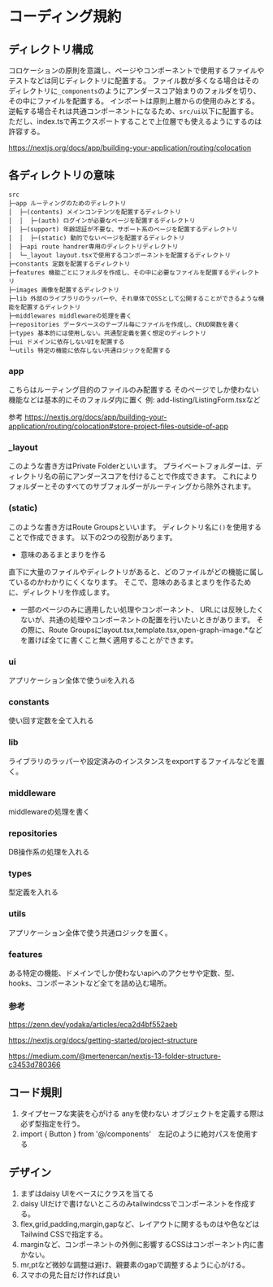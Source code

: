 # コーディング規約

## ディレクトリ構成

コロケーションの原則を意識し、ページやコンポーネントで使用するファイルやテストなどは同じディレクトリに配置する。
ファイル数が多くなる場合はそのディレクトリに`_components`のようにアンダースコア始まりのフォルダを切り、その中にファイルを配置する。
インポートは原則上層からの使用のみとする。
逆転する場合それは共通コンポーネントになるため、`src/ui`以下に配置する。
ただし、index.tsで再エクスポートすることで上位層でも使えるようにするのは許容する。

<https://nextjs.org/docs/app/building-your-application/routing/colocation>

## 各ディレクトリの意味

```dir
src
├─app ルーティングのためのディレクトリ
│  ├─(contents) メインコンテンツを配置するディレクトリ
│  │  ├─(auth) ログインが必要なページを配置するディレクトリ
│  ├─(support) 年齢認証が不要な、サポート系のページを配置するディレクトリ
│  │  ├─(static) 動的でないページを配置するディレクトリ
│  ├─api route handrer専用のディレクトリディレクトリ
│  └─_layout layout.tsxで使用するコンポーネントを配置するディレクトリ
├─constants 定数を配置するディレクトリ
├─features 機能ごとにフォルダを作成し、その中に必要なファイルを配置するディレクトリ
├─images 画像を配置するディレクトリ
├─lib 外部のライブラリのラッパーや、それ単体でOSSとして公開することができるような機能を配置するディレクトリ
├─middlewares middlewareの処理を書く
├─repositories データベースのテーブル毎にファイルを作成し、CRUD関数を書く
├─types 基本的には使用しない。共通型定義を置く想定のディレクトリ
├─ui ドメインに依存しないUIを配置する
└─utils 特定の機能に依存しない共通ロジックを配置する
```

### app

こちらはルーティング目的のファイルのみ配置する
そのページでしか使わない機能などは基本的にそのフォルダ内に置く
例: add-listing/ListingForm.tsxなど

参考
<https://nextjs.org/docs/app/building-your-application/routing/colocation#store-project-files-outside-of-app>

### \_layout

このような書き方はPrivate Folderといいます。
プライベートフォルダーは、ディレクトリ名の前にアンダースコアを付けることで作成できます。
これによりフォルダーとそのすべてのサブフォルダーがルーティングから除外されます。

### (static)

このような書き方はRoute Groupsといいます。
ディレクトリ名に`()`を使用することで作成できます。
以下の2つの役割があります。

- 意味のあるまとまりを作る

直下に大量のファイルやディレクトリがあると、どのファイルがどの機能に属しているのかわかりにくくなります。
そこで、意味のあるまとまりを作るために、ディレクトリを作成します。

- 一部のページのみに適用したい処理やコンポーネント、
URLには反映したくないが、共通の処理やコンポーネントの配置を行いたいときがあります。
その際に、Route Groupsにlayout.tsx,template.tsx,open-graph-image.*などを置けば全てに書くこと無く適用することができます。

### ui

アプリケーション全体で使うuiを入れる

### constants

使い回す定数を全て入れる

### lib

ライブラリのラッパーや設定済みのインスタンスをexportするファイルなどを置く。

### middleware

middlewareの処理を書く

### repositories

DB操作系の処理を入れる

### types

型定義を入れる

### utils

アプリケーション全体で使う共通ロジックを置く。

### features

ある特定の機能、ドメインでしか使わないapiへのアクセサや定数、型、hooks、コンポーネントなど全てを詰め込む場所。

### 参考

<https://zenn.dev/yodaka/articles/eca2d4bf552aeb>

<https://nextjs.org/docs/getting-started/project-structure>

<https://medium.com/@mertenercan/nextjs-13-folder-structure-c3453d780366>

## コード規則

1. タイプセーフな実装を心がける
   anyを使わない
   オブジェクトを定義する際は必ず型指定を行う。
2. import { Button } from '@/components'　左記のように絶対パスを使用する

## デザイン

1. まずはdaisy UIをベースにクラスを当てる
2. daisy UIだけで書けないところのみtailwindcssでコンポーネントを作成する。
3. flex,grid,padding,margin,gapなど、レイアウトに関するものはや色などはTailwind CSSで指定する。
4. marginなど、コンポーネントの外側に影響するCSSはコンポーネント内に書かない。
5. mr,ptなど微妙な調整は避け、親要素のgapで調整するように心がける。
6. スマホの見た目だけ作れば良い
